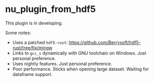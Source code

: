 # nu_plugin_from_hdf5

This plugin is in developing.

Some notes:

* Uses a patched `hdf5-rust`: https://github.com/Berrysoft/hdf5-rust/tree/fix/mingw
* Links to `gcc_s` dynamically with GNU toolchain on Windows. Just personal preference.
* Uses nightly features. Just personal preference.
* Poor performance. Sticks when opening large dataset. Waiting for dataframe support.
